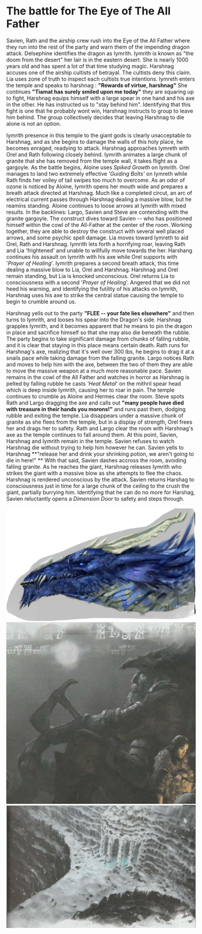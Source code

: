 # The battle for The Eye of The All Father

Savien, Rath and the airship crew rush into the Eye of the All Father where they run into the rest of the party and warn them of the impending dragon attack.
Delsephine identifies the dragon as Iymrith.
Iymrith is known as "the doom from the desert" her lair is in the eastern desert.
She is nearly 1000 years old and has spent a lot of that time studying magic.
Harshnag accuses one of the airship cultists of betrayal.
The cultists deny this claim.
Lia uses zone of truth to inspect each cultists true intentions.
Iymreth enters the temple and speaks to harshnag : **"Rewards of virtue, harshnag"**
She continues **"Tiamat has surely smiled upon me today"**
they are squaring up to fight, Harshnag equips himself with a large spear in one hand and his axe in the other.
He has instructed us to "stay behind him".
Identifying that this fight is one that he probably wont win, Harshnag instructs to group to leave him behind.
The group collectively decides that leaving Harshnag to die alone is not an option. 

Iymrith presence in this temple to the giant gods is clearly unacceptable to Harshnag, and as she begins to damage the walls of this holy place, he becomes enraged, readying to attack. 
Harshnag approaches Iymreth with Orel and Rath following closely behind.
Iymrith animates a large chunk of granite that she has removed from the temple wall, it takes flight as a gargoyle. 
As the battle begins, Aloine uses *Spiked Growth* on Iymrith.
Orel manages to land two extremely effective '*Guiding Bolts'* on Iymreth while Rath finds her volley of tail swipes too much to overcome. 
As an odor of ozone is noticed by Aloine, Iymrith opens her mouth wide and prepares a breath attack directed at Harshnag. 
Much like a completed circut, an arc of electrical current passes through Harshnag dealing a massive blow, but he reamins standing.
Aloine continues to loose arrows at Iymrith with mixed results.
In the backlines: Largo, Savien and Steve are contending with the granite gargoyle. The construct dives toward Savien -- who has positioned himself within the cowl of the All-Father at the center of the room. 
Working together, they are able to destroy the construct with several well placed arrows, and some psychic spell damage. 
Lia moves toward Iymreth to aid Orel, Rath and Harshnag.
Iymrith lets forth a horrifying roar, leaving Rath and Lia 'frightened' and unable to willfully move towards the her.
Harshang continues his assault on Iymrith with his axe while Orel supports with '*Prayer of Healing*'. 
Iymrith prepares a second breath attack, this time dealing a massive blow to Lia, Orel and Harshnag. 
Harshnag and Orel remain standing, but Lia is knocked unconscious.
Orel returns Lia to consciousness with a second '*Prayer of Healing*'.
Angered that we did not heed his warning, and identifying the futility of his attacks on Iymrith, Harshnag uses his axe to strike the central statue causing the temple to begin to crumble around us.

Harshnag yells out to the party **"FLEE -- your fate lies elsewhere"** and then turns to Iymrith, and looses his spear into the Dragon's side.
Harshnag grapples Iymrith, and it becomes apparent that he means to pin the dragon in place and sacrifice himself so that she may also die beneath the rubble.
The party begins to take significant damage from chunks of falling rubble, and it is clear that staying in this place means certain death.
Rath runs for Harshnag's axe, realizing that it's well over 300 lbs, he begins to drag it at a snails pace while taking damage from the falling granite.
Largo notices Rath and moves to help him with the axe, between the two of them they are able to move the massive weapon at a much more reasonable pace.
Savien remains in the cowl of the All Father and watches in horror as Harshnag is pelted by falling rubble he casts *'Heat Metal*' on the mithril spear head which is deep inside Iymrith, causing her to roar in pain. 
The temple continues to crumble as Aloine and Hermes clear the room.
Steve spots Rath and Largo dragging the axe and calls out **"many people have died with treasure in their hands you morons!"** and runs past them, dodging rubble and exiting the temple.
Lia disappears under a massive chunk of granite as she flees from the temple, but in a display of strength, Orel frees her and drags her to safety.
Rath and Largo clear the room with Harshnag's axe as the temple continues to fall around them.
At this point, Savien, Harshnag and Iymrith remain in the temple.
Savien refuses to watch Harshnag die without trying to help him however he can.
Savien yells to Harshnag **"release her and drink your shrinking potion, we aren't going to die in here!" **
With that said, Savien dashes accross the room, avoiding falling granite.
As he reaches the giant, Harshnag releases Iymrith who strikes the giant with a massive blow as she attempts to flee the chaos.
Harshnag is rendered unconscious by the attack.
Savien returns Harshag to consciousness just in time for a large chunk of the ceiling to the crush the giant, partially burrying him.
Identifying that he can do no more for Harshag, Savien reluctantly opens a *Dimension Door* to safety and steps through. 

![Iymrith](/uploads/iymrith.jpg "Iymrith")
![Harshnag](/uploads/harshnag.png "Harshnag")
![Eye Of The All Father](/uploads/eye-of-the-all-father.jpg "Eye Of The All Father")
